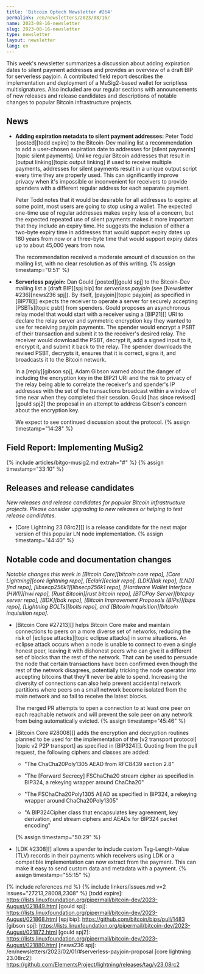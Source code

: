 ```yaml
---
title: 'Bitcoin Optech Newsletter #264'
permalink: /en/newsletters/2023/08/16/
name: 2023-08-16-newsletter
slug: 2023-08-16-newsletter
type: newsletter
layout: newsletter
lang: en
---
```

This week's newsletter summarizes a discussion about adding expiration
dates to silent payment addresses and provides an overview of a draft BIP
for serverless payjoin.  A contributed field report describes the
implementation and deployment of a MuSig2-based wallet for scriptless
multisignatures.  Also included are our regular sections with
announcements of new releases and release candidates and descriptions of
notable changes to popular Bitcoin infrastructure projects.

## News

- **Adding expiration metadata to silent payment addresses:** Peter Todd
  [posted][todd expire] to the Bitcoin-Dev mailing list a recommendation
  to add a user-chosen expiration date to addresses for [silent
  payments][topic silent payments].  Unlike regular Bitcoin addresses
  that result in [output linking][topic output linking] if used to
  receive multiple payments, addresses for silent payments result in a
  unique output script every time they are properly used.  This can
  significantly improve privacy when it's impossible or inconvenient for
  receivers to provide spenders with a different regular address for
  each separate payment.

  Peter Todd notes that it would be desirable for all addresses to
  expire: at some point, most users are going to stop using a wallet.
  The expected one-time use of regular addresses makes expiry less of
  a concern, but the expected repeated use of silent payments makes it
  more important that they include an expiry time.  He suggests the
  inclusion of either a two-byte expiry time in addresses that would
  support expiry dates up 180 years from now or a three-byte time that
  would support expiry dates up to about 45,000 years from now.

  The recommendation received a moderate amount of discussion on the
  mailing list, with no clear resolution as of this writing. {% assign timestamp="0:51" %}

- **Serverless payjoin:** Dan Gould [posted][gould spj] to the
  Bitcoin-Dev mailing list a [draft BIP][spj bip] for _serverless
  payjoin_ (see [Newsletter #236][news236 spj]).  By itself, [payjoin][topic payjoin] as
  specified in [BIP78][] expects the receiver to operate a server for
  securely accepting [PSBTs][topic psbt] from spenders.  Gould proposes an asynchronous
  relay model that would start with a receiver using a [BIP21][] URI to
  declare the relay server and symmetric encryption key they wanted to
  use for receiving payjoin payments.  The spender would encrypt a PSBT
  of their transaction and submit it to the receiver's desired relay.  The
  receiver would download the PSBT, decrypt it, add a signed input to
  it, encrypt it, and submit it back to the relay.  The spender
  downloads the revised PSBT, decrypts it, ensures that it is correct,
  signs it, and broadcasts it to the Bitcoin network.

  In a [reply][gibson spj], Adam Gibson warned about the danger of
  including the encryption key in the BIP21 URI and the risk to
  privacy of the relay being able to correlate the receiver's and
  spender's IP addresses with the set of the transactions broadcast
  within a window of time near when they completed their session.
  Gould [has since revised][gould spj2] the proposal in an attempt
  to address Gibson's concern about the encryption key.

  We expect to see continued discussion about the protocol. {% assign timestamp="14:28" %}

## Field Report: Implementing MuSig2

{% include articles/bitgo-musig2.md extrah="#" %} {% assign timestamp="33:10" %}

## Releases and release candidates

*New releases and release candidates for popular Bitcoin infrastructure
projects.  Please consider upgrading to new releases or helping to test release candidates.*

- [Core Lightning 23.08rc2][] is a release candidate for the next major
  version of this popular LN node implementation. {% assign timestamp="44:40" %}

## Notable code and documentation changes

*Notable changes this week in [Bitcoin Core][bitcoin core repo], [Core
Lightning][core lightning repo], [Eclair][eclair repo], [LDK][ldk repo],
[LND][lnd repo], [libsecp256k1][libsecp256k1 repo], [Hardware Wallet
Interface (HWI)][hwi repo], [Rust Bitcoin][rust bitcoin repo], [BTCPay
Server][btcpay server repo], [BDK][bdk repo], [Bitcoin Improvement
Proposals (BIPs)][bips repo], [Lightning BOLTs][bolts repo], and
[Bitcoin Inquisition][bitcoin inquisition repo].*

- [Bitcoin Core #27213][] helps Bitcoin Core make and maintain
  connections to peers on a more diverse set of networks, reducing the
  risk of [eclipse attacks][topic eclipse attacks] in some situations.
  An eclipse attack occurs when a node is unable to connect to even a
  single honest peer, leaving it with dishonest peers who can give it a
  different set of blocks than the rest of the network.  That can be
  used to persuade the node that certain transactions have been
  confirmed even though the rest of the network disagrees, potentially
  tricking the node operator into accepting bitcoins that they'll never
  be able to spend.  Increasing the diversity of connections can also help
  prevent accidental network partitions where peers on a small network
  become isolated from the main network and so fail to receive the
  latest blocks.

  The merged PR attempts to open a connection to at least one peer on
  each reachable network and will prevent the sole peer on any network
  from being automatically evicted. {% assign timestamp="45:46" %}

- [Bitcoin Core #28008][] adds the encryption and decryption routines
  planned to be used for the implementation of the [v2 transport
  protocol][topic v2 P2P transport] as specified in [BIP324][].  Quoting
  from the pull request, the following ciphers and classes are added:

  - "The ChaCha20Poly1305 AEAD from RFC8439 section 2.8"

  - "The [Forward Secrecy] FSChaCha20 stream cipher as specified in
    BIP324, a rekeying wrapper around ChaCha20"

  - "The FSChaCha20Poly1305 AEAD as specified in BIP324, a rekeying
    wrapper around ChaCha20Poly1305"

  - "A BIP324Cipher class that encapsulates key agreement, key
    derivation, and stream ciphers and AEADs for BIP324 packet
    encoding"

  {% assign timestamp="50:29" %}

- [LDK #2308][] allows a spender to include custom Tag-Length-Value
  (TLV) records in their payments which receivers using LDK or a
  compatible implementation can now extract from the payment.  This can
  make it easy to send custom data and metadata with a payment. {% assign timestamp="55:15" %}

{% include references.md %}
{% include linkers/issues.md v=2 issues="27213,28008,2308" %}
[todd expire]: https://lists.linuxfoundation.org/pipermail/bitcoin-dev/2023-August/021849.html
[gould spj]: https://lists.linuxfoundation.org/pipermail/bitcoin-dev/2023-August/021868.html
[spj bip]: https://github.com/bitcoin/bips/pull/1483
[gibson spj]: https://lists.linuxfoundation.org/pipermail/bitcoin-dev/2023-August/021872.html
[gould spj2]: https://lists.linuxfoundation.org/pipermail/bitcoin-dev/2023-August/021880.html
[news236 spj]: /en/newsletters/2023/02/01/#serverless-payjoin-proposal
[core lightning 23.08rc2]: https://github.com/ElementsProject/lightning/releases/tag/v23.08rc2

